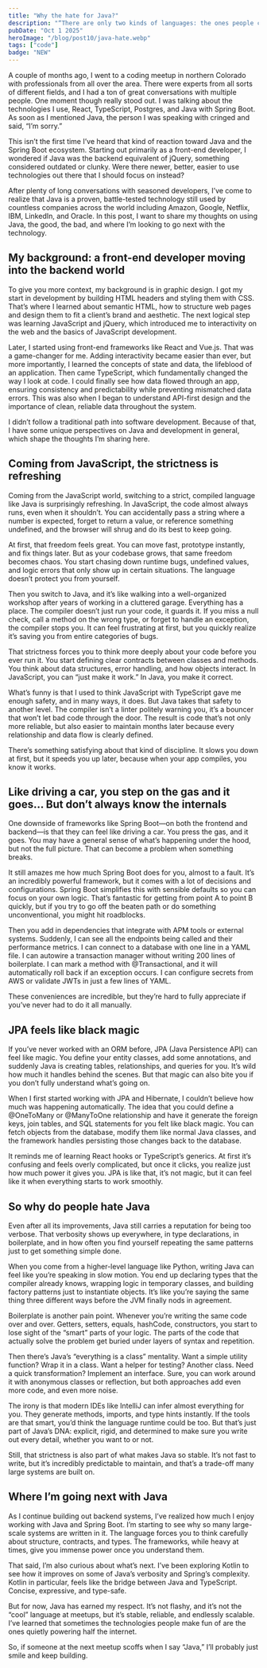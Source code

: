 ```yaml
---
title: "Why the hate for Java?"
description: "“There are only two kinds of languages: the ones people complain about and the ones nobody uses.” Here’s what I discovered moving from front-end frameworks to the world of Spring Boot and JPA."
pubDate: "Oct 1 2025"
heroImage: "/blog/post10/java-hate.webp"
tags: ["code"]
badge: "NEW"
---
```


A couple of months ago, I went to a coding meetup in northern Colorado with professionals from all over the area. There were experts from all sorts of different fields, and I had a ton of great conversations with multiple people. One moment though really stood out. I was talking about the technologies I use, React, TypeScript, Postgres, and Java with Spring Boot. As soon as I mentioned Java, the person I was speaking with cringed and said, “I’m sorry.”

This isn’t the first time I’ve heard that kind of reaction toward Java and the Spring Boot ecosystem. Starting out primarily as a front-end developer, I wondered if Java was the backend equivalent of jQuery, something considered outdated or clunky. Were there newer, better, easier to use technologies out there that I should focus on instead?

After plenty of long conversations with seasoned developers, I’ve come to realize that Java is a proven, battle-tested technology still used by countless companies across the world including Amazon, Google, Netflix, IBM, LinkedIn, and Oracle. In this post, I want to share my thoughts on using Java, the good, the bad, and where I’m looking to go next with the technology.

## My background: a front-end developer moving into the backend world

To give you more context, my background is in graphic design. I got my start in development by building HTML headers and styling them with CSS. That’s where I learned about semantic HTML, how to structure web pages and design them to fit a client’s brand and aesthetic. The next logical step was learning JavaScript and jQuery, which introduced me to interactivity on the web and the basics of JavaScript development.

Later, I started using front-end frameworks like React and Vue.js. That was a game-changer for me. Adding interactivity became easier than ever, but more importantly, I learned the concepts of state and data, the lifeblood of an application. Then came TypeScript, which fundamentally changed the way I look at code. I could finally see how data flowed through an app, ensuring consistency and predictability while preventing mismatched data errors. This was also when I began to understand API-first design and the importance of clean, reliable data throughout the system.

I didn’t follow a traditional path into software development. Because of that, I have some unique perspectives on Java and development in general, which shape the thoughts I’m sharing here.

## Coming from JavaScript, the strictness is refreshing

Coming from the JavaScript world, switching to a strict, compiled language like Java is surprisingly refreshing. In JavaScript, the code almost always runs, even when it shouldn’t. You can accidentally pass a string where a number is expected, forget to return a value, or reference something undefined, and the browser will shrug and do its best to keep going.

At first, that freedom feels great. You can move fast, prototype instantly, and fix things later. But as your codebase grows, that same freedom becomes chaos. You start chasing down runtime bugs, undefined values, and logic errors that only show up in certain situations. The language doesn’t protect you from yourself.

Then you switch to Java, and it’s like walking into a well-organized workshop after years of working in a cluttered garage. Everything has a place. The compiler doesn’t just run your code, it guards it. If you miss a null check, call a method on the wrong type, or forget to handle an exception, the compiler stops you. It can feel frustrating at first, but you quickly realize it’s saving you from entire categories of bugs.

That strictness forces you to think more deeply about your code before you ever run it. You start defining clear contracts between classes and methods. You think about data structures, error handling, and how objects interact. In JavaScript, you can “just make it work.” In Java, you make it correct.

What’s funny is that I used to think JavaScript with TypeScript gave me enough safety, and in many ways, it does. But Java takes that safety to another level. The compiler isn’t a linter politely warning you, it’s a bouncer that won’t let bad code through the door. The result is code that’s not only more reliable, but also easier to maintain months later because every relationship and data flow is clearly defined.

There’s something satisfying about that kind of discipline. It slows you down at first, but it speeds you up later, because when your app compiles, you know it works.

## Like driving a car, you step on the gas and it goes... But don’t always know the internals

One downside of frameworks like Spring Boot—on both the frontend and backend—is that they can feel like driving a car. You press the gas, and it goes. You may have a general sense of what’s happening under the hood, but not the full picture. That can become a problem when something breaks.

It still amazes me how much Spring Boot does for you, almost to a fault. It’s an incredibly powerful framework, but it comes with a lot of decisions and configurations. Spring Boot simplifies this with sensible defaults so you can focus on your own logic. That’s fantastic for getting from point A to point B quickly, but if you try to go off the beaten path or do something unconventional, you might hit roadblocks.

Then you add in dependencies that integrate with APM tools or external systems. Suddenly, I can see all the endpoints being called and their performance metrics. I can connect to a database with one line in a YAML file. I can autowire a transaction manager without writing 200 lines of boilerplate. I can mark a method with @Transactional, and it will automatically roll back if an exception occurs. I can configure secrets from AWS or validate JWTs in just a few lines of YAML.

These conveniences are incredible, but they’re hard to fully appreciate if you’ve never had to do it all manually.

## JPA feels like black magic

If you’ve never worked with an ORM before, JPA (Java Persistence API) can feel like magic. You define your entity classes, add some annotations, and suddenly Java is creating tables, relationships, and queries for you. It’s wild how much it handles behind the scenes. But that magic can also bite you if you don’t fully understand what’s going on.

When I first started working with JPA and Hibernate, I couldn’t believe how much was happening automatically. The idea that you could define a @OneToMany or @ManyToOne relationship and have it generate the foreign keys, join tables, and SQL statements for you felt like black magic. You can fetch objects from the database, modify them like normal Java classes, and the framework handles persisting those changes back to the database.

It reminds me of learning React hooks or TypeScript’s generics. At first it’s confusing and feels overly complicated, but once it clicks, you realize just how much power it gives you. JPA is like that, it’s not magic, but it can feel like it when everything starts to work smoothly.

## So why do people hate Java

Even after all its improvements, Java still carries a reputation for being too verbose. That verbosity shows up everywhere, in type declarations, in boilerplate, and in how often you find yourself repeating the same patterns just to get something simple done.

When you come from a higher-level language like Python, writing Java can feel like you’re speaking in slow motion. You end up declaring types that the compiler already knows, wrapping logic in temporary classes, and building factory patterns just to instantiate objects. It’s like you’re saying the same thing three different ways before the JVM finally nods in agreement.

Boilerplate is another pain point. Whenever you’re writing the same code over and over. Getters, setters, equals, hashCode, constructors, you start to lose sight of the “smart” parts of your logic. The parts of the code that actually solve the problem get buried under layers of syntax and repetition.

Then there’s Java’s “everything is a class” mentality. Want a simple utility function? Wrap it in a class. Want a helper for testing? Another class. Need a quick transformation? Implement an interface. Sure, you can work around it with anonymous classes or reflection, but both approaches add even more code, and even more noise.

The irony is that modern IDEs like IntelliJ can infer almost everything for you. They generate methods, imports, and type hints instantly. If the tools are that smart, you’d think the language runtime could be too. But that’s just part of Java’s DNA: explicit, rigid, and determined to make sure you write out every detail, whether you want to or not.

Still, that strictness is also part of what makes Java so stable. It’s not fast to write, but it’s incredibly predictable to maintain, and that’s a trade-off many large systems are built on.

## Where I’m going next with Java

As I continue building out backend systems, I’ve realized how much I enjoy working with Java and Spring Boot. I’m starting to see why so many large-scale systems are written in it. The language forces you to think carefully about structure, contracts, and types. The frameworks, while heavy at times, give you immense power once you understand them.

That said, I’m also curious about what’s next. I’ve been exploring Kotlin to see how it improves on some of Java’s verbosity and Spring’s complexity. Kotlin in particular, feels like the bridge between Java and TypeScript. Concise, expressive, and type-safe.

But for now, Java has earned my respect. It’s not flashy, and it’s not the “cool” language at meetups, but it’s stable, reliable, and endlessly scalable. I’ve learned that sometimes the technologies people make fun of are the ones quietly powering half the internet.

So, if someone at the next meetup scoffs when I say “Java,” I’ll probably just smile and keep building.
